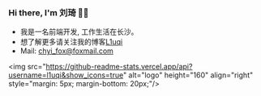 ### Hi there, I'm 刘琦 👋👋

- 我是一名前端开发, 工作生活在长沙。
- 想了解更多请关注我的博客[L1uqi](https://hello7cat.com/)
- Mail: chyi_fox@foxmail.com

<!-- - 🌱 I’m currently learning FE. -->


<img src="https://github-readme-stats.vercel.app/api?username=l1uqi&show_icons=true" alt="logo" height="160" align="right" style="margin: 5px; margin-bottom: 20px;"/\>



<!--
**l1uqi/l1uqi** is a ✨ _special_ ✨ repository because its `README.md` (this file) appears on your GitHub profile.

Here are some ideas to get you started:

- 🔭 I’m currently working on ...
- 🌱 I’m currently learning ...
- 👯 I’m looking to collaborate on ...
- 🤔 I’m looking for help with ...
- 💬 Ask me about ...
- 📫 How to reach me: ...
- 😄 Pronouns: ...
- ⚡ Fun fact: ...
-->
